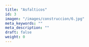 ```yaml
---
title: "Asfalticos"
id: 3
imagen: "/images/construccion/6.jpg"
meta_keywords: ""
meta_description: ""
draft: false
weight: 0
---
```

